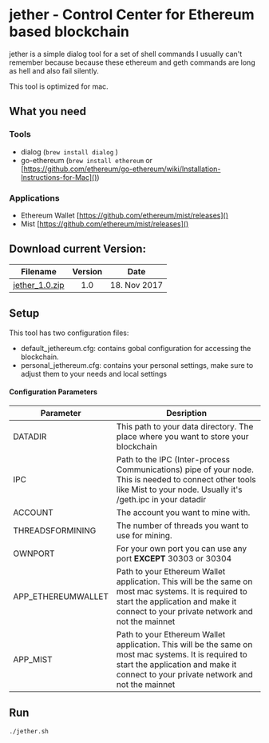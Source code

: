 # jether - Control Center for Ethereum based blockchain

jether is a simple dialog tool for a set of shell commands I usually can't remember because because these ethereum and geth commands are long as hell and also fail silently. 


This tool is optimized for mac.

## What you need

### Tools
- dialog (`brew install dialog`   )
- go-ethereum (`brew install ethereum` or [https://github.com/ethereum/go-ethereum/wiki/Installation-Instructions-for-Mac]())

### Applications

- Ethereum Wallet [https://github.com/ethereum/mist/releases]()
- Mist [https://github.com/ethereum/mist/releases]()

## Download current Version:

| Filename  | Version  | Date  |
|---|:-:|:-:|
| [jether_1.0.zip](https://github.com/Decksname/jether/blob/master/releases/jether_1.0.zip)  | 1.0  | 18. Nov 2017  |



## Setup

This tool has two configuration files:

- default_jethereum.cfg: contains gobal configuration for accessing the blockchain.
- personal_jethereum.cfg: contains your personal settings, make sure to adjust them to your needs and local settings

#### Configuration Parameters

| Parameter  | Desription  |
|---|---|
| DATADIR  | This path to your data directory. The place where you want to store your blockchain  | 
| IPC | Path to the IPC (Inter-process Communications) pipe of your node. This is needed to connect other tools like Mist to your node.   Usually it's /geth.ipc in your datadir| 
| ACCOUNT   | The account you want to mine with.  |   
| THREADSFORMINING | The number of threads you want to use for mining. |
|OWNPORT | For your own port you can use any port **EXCEPT** 30303 or 30304|
|APP_ETHEREUMWALLET| Path to your Ethereum Wallet application. This will be the same on most mac systems. It is required to start the application and make it connect to your private network and not the mainnet |
|APP_MIST|Path to your Ethereum Wallet application. This will be the same on most mac systems. It is required to start the application and make it connect to your private network and not the mainnet|


## Run

`./jether.sh`
